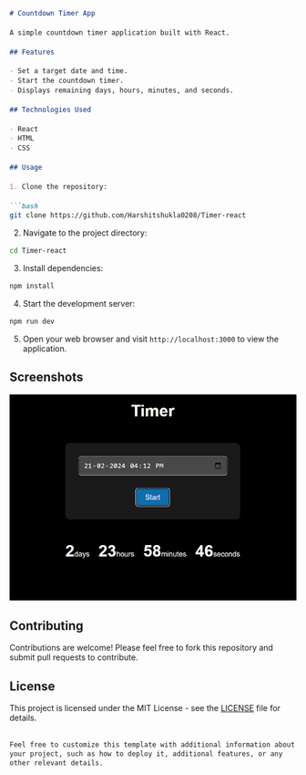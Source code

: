 ```markdown
# Countdown Timer App

A simple countdown timer application built with React.

## Features

- Set a target date and time.
- Start the countdown timer.
- Displays remaining days, hours, minutes, and seconds.

## Technologies Used

- React
- HTML
- CSS

## Usage

1. Clone the repository:

```bash
git clone https://github.com/Harshitshukla0208/Timer-react
```

2. Navigate to the project directory:

```bash
cd Timer-react
```

3. Install dependencies:

```bash
npm install
```

4. Start the development server:

```bash
npm run dev
```

5. Open your web browser and visit `http://localhost:3000` to view the application.

## Screenshots

![alt text](image-1.png)

## Contributing

Contributions are welcome! Please feel free to fork this repository and submit pull requests to contribute.

## License

This project is licensed under the MIT License - see the [LICENSE](LICENSE) file for details.
```

Feel free to customize this template with additional information about your project, such as how to deploy it, additional features, or any other relevant details.